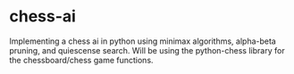 # chess-ai
Implementing a chess ai in python using minimax algorithms, alpha-beta pruning, and quiescense search. Will be using the python-chess library for the chessboard/chess game functions. 